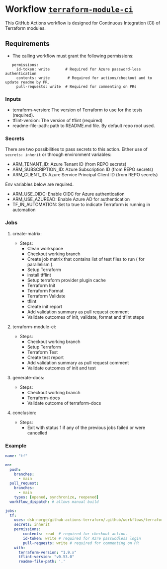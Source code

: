 # Workflow [`terraform-module-ci`](../.github/workflows/terraform-module-ci.yaml)

This GitHub Actions workflow is designed for Continuous Integration (CI) of Terraform modules.  

## Requirements

- The calling workflow must grant the following permissions:

```text
   permissions:
     id-token: write       # Required for Azure password-less authentication
     contents: write        # Required for actions/checkout and to update readme by PR.
     pull-requests: write  # Required for commenting on PRs
```

### Inputs

- terraform-version: The version of Terraform to use for the tests (required).
- tflint-version: The version of tflint (required)
- readme-file-path: path to README.md file. By default repo root used.

### Secrets

There are two possibilities to pass secrets to this action. 
Either use of ```secrets: inherit``` or through environment variables:

- ARM_TENANT_ID: Azure Tenant ID (from REPO secrets)
- ARM_SUBSCRIPTION_ID: Azure Subscription ID (from REPO secrets)
- ARM_CLIENT_ID: Azure Service Principal Client ID (from REPO secrets)  

Env variables below are required.  

- ARM_USE_OIDC: Enable OIDC for Azure authentication
- ARM_USE_AZUREAD: Enable Azure AD for authentication
- TF_IN_AUTOMATION: Set to true to indicate Terraform is running in automation

### Jobs

 1. create-matrix:
    - Steps:
      - Clean workspace
      - Checkout working branch
      - Create job matrix that contains list of test files to run ( for parallelism ).
      - Setup Terraform
      - install tfflint
      - Setup terraform  provider plugin cache
      - Terraform Init
      - Terraform Format
      - Terraform Validate
      - tflint
      - Create init report
      - Add validation summary as pull request comment
      - Validate outcomes of init, validate, format and tflint steps

 2. terraform-module-ci:
    - Steps:
      - Checkout working branch
      - Setup Terraform
      - Terraform Test
      - Create test report
      - Add validation summary as pull request comment
      - Validate outcomes of init and test

 3. generate-docs:
    - Steps:
      - Checkout working branch
      - Terraform-docs
      - Validate outcome of terraform-docs

 4. conclusion:
    - Steps:
      - Exit with status 1 if any of the previous jobs failed or were cancelled

### Example

```yaml
name: "tf"

on:
  push:
    branches:
      - main
  pull_request:
    branches:
      - main
    types: [opened, synchronize, reopened]
  workflow_dispatch: # allows manual build

jobs:
  tf:
    uses: dsb-norge/github-actions-terraform/.github/workflows/terraform-module-ci.yaml@tf-test
    secrets: inherit
    permissions:
        contents: read  # required for checkout action. 
        id-token: write # required for Azre passwodless login
        pull-requests: write # required for commenting on PR
    with:
      terraform-version: "1.9.x"
      tflint-version: "v0.53.0"
      readme-file-path: '.'
```